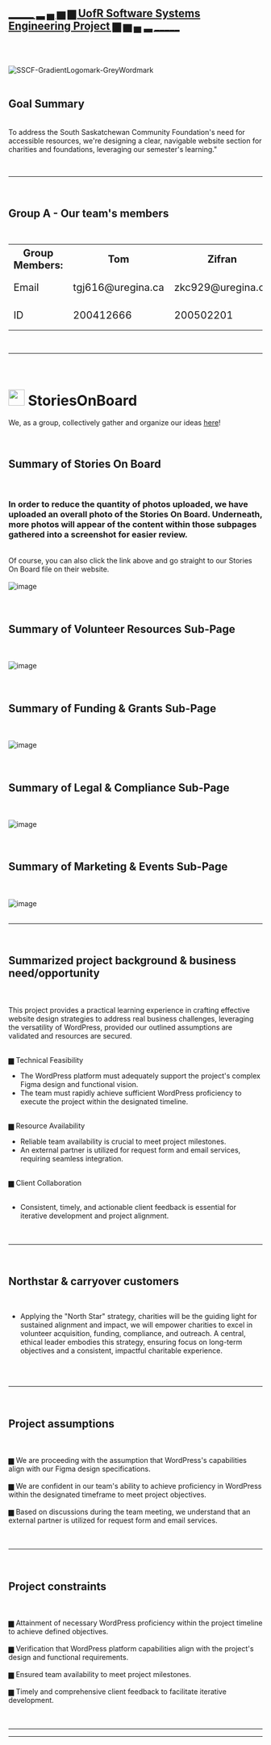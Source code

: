 <br> </b>

## <ins>_____ ▂ ▄ ▅ ▆ UofR Software Systems Engineering Project ▆ ▅ ▄ ▂ _____</ins>

<br> </b>

<br> </b>
![SSCF-GradientLogomark-GreyWordmark](https://github.com/user-attachments/assets/26ad7898-1b2b-4d72-95f4-f5194feb1953)
<br> </b>
<br> </b>
## Goal Summary
<br> </b>
To address the South Saskatchewan Community Foundation's need for accessible resources, we're designing a clear, navigable website section for charities and foundations, leveraging our semester's learning."

<br> </b>
___________________________________________________________________________________________________________________________________________________________________
<br> </b>
## Group A - Our team's members
<br> </b>
<div style="text-align: center;">
  <table style="font-size: 20px; margin: 0 auto;">
    <tr>
      <th>Group Members:</th>
      <th>Tom</th>
      <th>Zifran</th>
      <th>Gabriel</th>
      <th>Charles</th>
    </tr>
    <tr>
      <td>Email</td>
      <td>tgj616@uregina.ca</td>
      <td>zkc929@uregina.ca</td>
      <td>ggb676@uregina.ca</td>
      <td>No Show</td>
    </tr>
    <tr>
      <td>ID</td>
      <td>200412666</td>
      <td>200502201</td>
      <td>200426525</td>
      <td>No Show</td>
    </tr>
  </table>
</div>

<br> </b>

___________________________________________________________________________________________________________________________________________________________________
<br> </b>
# [<img src="https://github.com/user-attachments/assets/b7a6ed9b-12d8-4340-a259-dd1cb106e7d6" width="32" height="32">](https://goncin.storiesonboard.com/storymap/guidemap) StoriesOnBoard

We, as a group, collectively gather and organize our ideas [here](https://goncin.storiesonboard.com/storymap/guidemap)!

<br> </b>
## Summary of Stories On Board
<br> </b>
### In order to reduce the quantity of photos uploaded, we have uploaded an overall photo of the Stories On Board. Underneath, more photos will appear of the content within those subpages gathered into a screenshot for easier review. 
<br> </b>
Of course, you can also click the link above and go straight to our Stories On Board file on their website.
<br> </b>
<br> </b>
![image](https://github.com/user-attachments/assets/49238807-908a-4581-882a-cc23eb75aba8)
<br> </b>
<br> </b>
<br> </b>
## Summary of Volunteer Resources Sub-Page
<br> </b>
<br> </b>
![image](https://github.com/user-attachments/assets/458b7142-4091-462d-ba6b-918743eee7f3)
<br> </b>
<br> </b>
<br> </b>
## Summary of Funding & Grants Sub-Page
<br> </b>
<br> </b>
![image](https://github.com/user-attachments/assets/b7b23953-a180-4f9f-bd2e-66a763cbc042)
<br> </b>
<br> </b>
<br> </b>
## Summary of Legal & Compliance Sub-Page
<br> </b>
<br> </b>
![image](https://github.com/user-attachments/assets/76417c9a-a0fb-4716-a9ad-eb90af8c5009)
<br> </b>
<br> </b>
<br> </b>
## Summary of Marketing & Events Sub-Page
<br> </b>
<br> </b>
![image](https://github.com/user-attachments/assets/89735100-d39f-4566-a68c-df60159b73e3)
<br> </b>
<br> </b>

_____________________________________________________________________
<br> </b>
## Summarized project background & business need/opportunity
<br> </b>
<br> </b>
This project provides a practical learning experience in crafting effective website design strategies to address real business challenges, leveraging the versatility of WordPress, provided our outlined assumptions are validated and resources are secured.
<br> </b>
<br> </b>

▆ Technical Feasibility
<br> </b>
- The WordPress platform must adequately support the project's complex Figma design and functional vision.
- The team must rapidly achieve sufficient WordPress proficiency to execute the project within the designated timeline.
<br> </b>
<br> </b>

▆ Resource Availability
<br> </b>
- Reliable team availability is crucial to meet project milestones.
- An external partner is utilized for request form and email services, requiring seamless integration.
<br> </b>
<br> </b>

▆ Client Collaboration
<br> </b>
<br> </b>
- Consistent, timely, and actionable client feedback is essential for iterative development and project alignment.
<br> </b>
<br> </b>
<br> </b>
_____________________________________________________________________
<br> </b>
## Northstar & carryover customers
<br> </b>
- Applying the "North Star" strategy, charities will be the guiding light for sustained alignment and impact, we will empower charities to excel in volunteer acquisition, funding, compliance, and outreach. A central, ethical leader embodies this strategy, ensuring focus on long-term objectives and a consistent, impactful charitable experience.

<br> </b>
<br> </b>
_____________________________________________________________________
<br> </b>
## Project assumptions
<br> </b>
<br> </b>
▆ We are proceeding with the assumption that WordPress's capabilities align with our Figma design specifications.
<br> </b>
<br> </b>
▆ We are confident in our team's ability to achieve proficiency in WordPress within the designated timeframe to meet project objectives.
<br> </b>
<br> </b>
▆ Based on discussions during the team meeting, we understand that an external partner is utilized for request form and email services.
<br> </b>
<br> </b>
<br> </b>
_____________________________________________________________________
<br> </b>
## Project constraints
<br> </b>
<br> </b>
▆ Attainment of necessary WordPress proficiency within the project timeline to achieve defined objectives.
<br> </b>
<br> </b>
▆ Verification that WordPress platform capabilities align with the project's design and functional requirements.
<br> </b>
<br> </b>
▆ Ensured team availability to meet project milestones.
<br> </b>
<br> </b>
▆ Timely and comprehensive client feedback to facilitate iterative development.
<br> </b>
<br> </b>
<br> </b>
_____________________________________________________________________


__________________________________________________________________________________________________________________________________________________________
